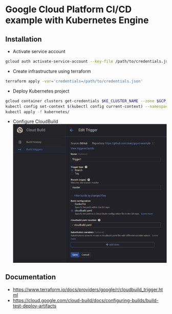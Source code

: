 # Google Cloud Platform CI/CD example with Kubernetes Engine

## Installation

* Activate service account

```bash
gcloud auth activate-service-account --key-file /path/to/credentials.json
```

* Create infrastructure using terraform

```bash
terraform apply -var='credentials=/path/to/credentials.json'
```

* Deploy Kubernetes project

```bash
gcloud container clusters get-credentials $KE_CLUSTER_NAME --zone $GCP_ZONE --project $GCP_PROJECT_ID
kubectl config set-context $(kubectl config current-context) --namespace=$KE_CLUSTER_NAMESPACE
kubectl apply -f kubernetes/
```

* Configure CloudBuild
![Alt text](docs/images/CloudBuild.png?raw=true "CloudBuild configuration")


## Documentation
  * https://www.terraform.io/docs/providers/google/r/cloudbuild_trigger.html
  * https://cloud.google.com/cloud-build/docs/configuring-builds/build-test-deploy-artifacts
